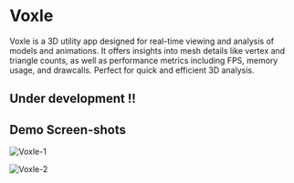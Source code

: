 # Voxle
Voxle is a 3D utility app designed for real-time viewing and analysis of models and animations. It offers insights into mesh details like vertex and triangle counts, as well as performance metrics including FPS, memory usage, and drawcalls. Perfect for quick and efficient 3D analysis.

## Under development !! 

## Demo Screen-shots

![Voxle-1](https://github.com/DreateXR/Voxle/assets/61646255/10ea13e1-909c-4144-b679-69d26e9573d6)

![Voxle-2](https://github.com/DreateXR/Voxle/assets/61646255/a0588a7f-60ca-4a3c-bab1-2cfb4022cf4d)

